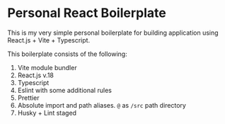 # Personal React Boilerplate
This is my very simple personal boilerplate for building application using React.js + Vite + Typescript.

This boilerplate consists of the following:
1. Vite module bundler
2. React.js v.18
3. Typescript
4. Eslint with some additional rules
5. Prettier
6. Absolute import and path aliases. `@` as `/src` path directory
7. Husky + Lint staged
